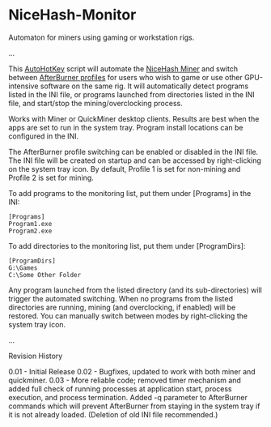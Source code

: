 # NiceHash-Monitor
Automaton for miners using gaming or workstation rigs.

...

This [AutoHotKey](https://www.autohotkey.com/) script will automate the [NiceHash Miner](https://www.nicehash.com) and switch between [AfterBurner profiles](https://www.msi.com/Landing/afterburner/graphics-cards) for users who wish to game or use other GPU-intensive software on the same rig. It will automatically detect programs listed in the INI file, or programs launched from directories listed in the INI file, and start/stop the mining/overclocking process.

Works with Miner or QuickMiner desktop clients. Results are best when the apps are set to run in the system tray. Program install locations can be configured in the INI.

The AfterBurner profile switching can be enabled or disabled in the INI file. The INI file will be created on startup and can be accessed by right-clicking on the system tray icon. By default, Profile 1 is set for non-mining and Profile 2 is set for mining.

To add programs to the monitoring list, put them under [Programs] in the INI:
```
[Programs]  
Program1.exe  
Program2.exe  
```
To add directories to the monitoring list, put them under [ProgramDirs]:
```
[ProgramDirs]  
G:\Games  
C:\Some Other Folder
```
Any program launched from the listed directory (and its sub-directories) will trigger the automated switching. When no programs from the listed directories are running, mining (and overclocking, if enabled) will be restored. You can manually switch between modes by right-clicking the system tray icon.

...

Revision History

0.01 - Initial Release
0.02 - Bugfixes, updated to work with both miner and quickminer.
0.03 - More reliable code; removed timer mechanism and added full check of running processes at application start, process execution, and process termination.
       Added -q parameter to AfterBurner commands which will prevent AfterBurner from staying in the system tray if it is not already loaded.
       (Deletion of old INI file recommended.)
       

